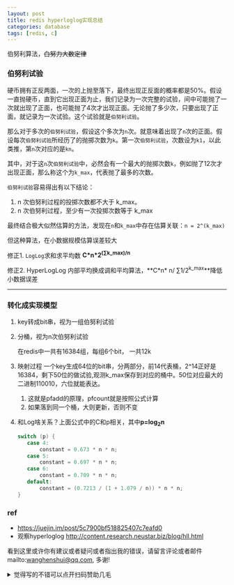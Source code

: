 ```yaml
---
layout: post
title: redis hyperloglog实现总结
categories: database
tags: [redis, c]
---
```

  
 

伯努利算法，~~白努力大数定律~~

### 伯努利试验

硬币拥有正反两面，一次的上抛至落下，最终出现正反面的概率都是50%。假设一直抛硬币，直到它出现正面为止，我们记录为一次完整的试验，间中可能抛了一次就出现了正面，也可能抛了4次才出现正面。无论抛了多少次，只要出现了正面，就记录为一次试验。这个试验就是`伯努利试验`。

那么对于多次的`伯努利试验`，假设这个多次为`n`次。就意味着出现了`n`次的正面。假设每次`伯努利试验`所经历了的抛掷次数为`k`。第一次`伯努利试验`，次数设为`k1`，以此类推，第`n`次对应的是`kn`。

其中，对于这`n`次`伯努利试验`中，必然会有一个最大的抛掷次数`k`，例如抛了12次才出现正面，那么称这个为`k_max`，代表抛了最多的次数。

`伯努利试验`容易得出有以下结论：

1. n 次伯努利过程的投掷次数都不大于 k_max。
2. n 次伯努利过程，至少有一次投掷次数等于 k_max

最终结合极大似然估算的方法，发现在`n`和`k_max`中存在估算关联：`n = 2^(k_max)` 



但这种算法，在小数据规模估算误差较大 

修正1. `LogLog`求和求平均数 **C\*n\*2<sup>(∑k_max)/n</sup>**

修正2. HyperLogLog 内部平均换成调和平均算法，**C\*n\* n/ ∑1/2<sup>k_max</sup>**降低小数据误差



----

### 转化成实现模型

1. key转成bit串，视为一组伯努利试验

2. 分桶，视为n次伯努利试验

   在redis中一共有16384组，每组6个bit， 一共12k

3. 映射过程 一个key生成64位的bit串，分两部分，前14代表桶，2^14正好是16384，剩下50位的做试验,观测k_max保存到对应的桶中。50位对应最大的二进制110010，六位就能表达。

   1. 这就是pfadd的原理，pfcount就是按照公式计算
   2. 如果落到同一个桶，大则更新，否则不变

4. 和Log啥关系？上面公式中的C和p相关，其中**p=log<sub>2</sub>n**

   ```c
   switch (p) {
      case 4:
          constant = 0.673 * n * n;
      case 5:
          constant = 0.697 * n * n;
      case 6:
          constant = 0.709 * n * n;
      default:
          constant = (0.7213 / (1 + 1.079 / n)) * n * n;
   }
   ```

   

   



### ref

- https://juejin.im/post/5c7900bf518825407c7eafd0
- 观察hyperloglog http://content.research.neustar.biz/blog/hll.html

看到这里或许你有建议或者疑问或者指出我的错误，请留言评论或者邮件mailto:wanghenshui@qq.com, 多谢! 
<details>
<summary>觉得写的不错可以点开扫码赞助几毛</summary>
<img src="https://wanghenshui.github.io/assets/wepay.png" alt="微信转账">
</details>





